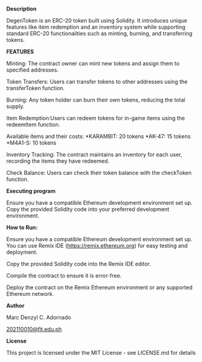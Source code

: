 **Description**

DegenToken is an ERC-20 token built using Solidity. It introduces unique features like item redemption and an inventory system while supporting standard ERC-20 functionalities such as minting, burning, and transferring tokens.

**FEATURES**

Minting: The contract owner can mint new tokens and assign them to specified addresses.

Token Transfers: Users can transfer tokens to other addresses using the transferToken function.

Burning: Any token holder can burn their own tokens, reducing the total supply.

Item Redemption:Users can redeem tokens for in-game items using the redeemItem function.

Available items and their costs:
  *KARAMBIT: 20 tokens
  *AK-47: 15 tokens
  *M4A1-S: 10 tokens
  
Inventory Tracking: The contract maintains an inventory for each user, recording the items they have redeemed.

Check Balance: Users can check their token balance with the checkToken function.

**Executing program**

Ensure you have a compatible Ethereum development environment set up. Copy the provided Solidity code into your preferred development environment.

**How to Run:**

Ensure you have a compatible Ethereum development environment set up. You can use Remix IDE (https://remix.ethereum.org) for easy testing and deployment.

Copy the provided Solidity code into the Remix IDE editor.

Compile the contract to ensure it is error-free.

Deploy the contract on the Remix Ethereum environment or any supported Ethereum network.

**Author**

Marc Denzyl C. Adornado

202110010@fit.edu.ph

**License**

This project is licensed under the MIT License - see LICENSE.md for details

